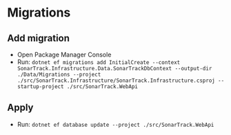 # Migrations

## Add migration
- Open Package Manager Console
- Run: `dotnet ef migrations add InitialCreate --context SonarTrack.Infrastructure.Data.SonarTrackDbContext --output-dir ./Data/Migrations --project ./src/SonarTrack.Infrastructure/SonarTrack.Infrastructure.csproj --startup-project ./src/SonarTrack.WebApi`

## Apply
- Run: `dotnet ef database update --project ./src/SonarTrack.WebApi`